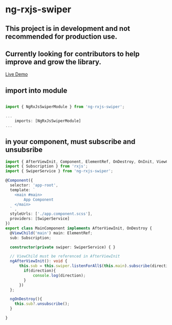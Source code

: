 # ng-rxjs-swiper

## This project is in development and not recommended for production use. 
## Currently looking for contributors to help improve and grow the library. 

[Live Demo](https://bencbradshaw.github.io)

## import into module
``` typescript

import { NgRxJsSwiperModule } from 'ng-rxjs-swiper';

...
    imports: [NgRxJsSwiperModule]
...


```
## in your component, must subscribe and unsubsribe
``` typescript
import { AfterViewInit, Component, ElementRef, OnDestroy, OnInit, ViewChild } from '@angular/core';
import { Subscription } from 'rxjs';
import { SwiperService } from 'ng-rxjs-swiper';

@Component({
  selector: 'app-root',
  template: `
    <main #main>
        App Component
    </main>
  ` ,
  styleUrls: ['./app.component.scss'],
  providers: [SwiperService]
})
export class MainComponent implements AfterViewInit, OnDestroy {
  @ViewChild('main') main: ElementRef;
  sub: Subscription;

  constructor(private swiper: SwiperService) { }

  // ViewChild must be referenced in AfterViewInit
  ngAfterViewInit(): void {
      this.sub = this.swiper.listenForAll$(this.main).subscribe(direction =>{
        if(direction){
            console.log(direction);
        }
      })
  };

  ngOnDestroy(){
    this.sub?.unsubscribe();
  }

}
```
